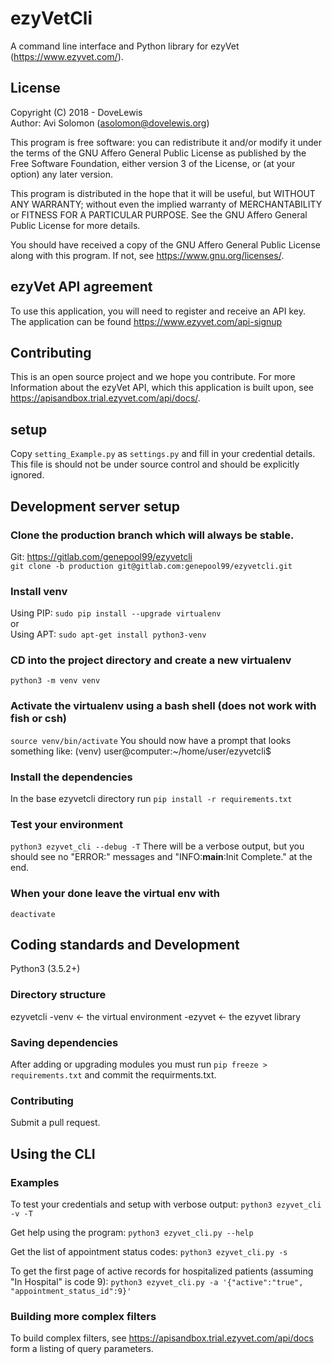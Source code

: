 # ezyVetCli

A command line interface and Python library for ezyVet
(https://www.ezyvet.com/).

## License
Copyright (C) 2018 - DoveLewis  
Author: Avi Solomon (asolomon@dovelewis.org)

This program is free software: you can redistribute it and/or modify
it under the terms of the GNU Affero General Public License as published
by the Free Software Foundation, either version 3 of the License, or
(at your option) any later version.

This program is distributed in the hope that it will be useful,
but WITHOUT ANY WARRANTY; without even the implied warranty of
MERCHANTABILITY or FITNESS FOR A PARTICULAR PURPOSE.  See the
GNU Affero General Public License for more details.

You should have received a copy of the GNU Affero General Public License
along with this program.  If not, see <https://www.gnu.org/licenses/>.

## ezyVet API agreement
To use this application, you will need to register and receive an API key.  
The application can be found https://www.ezyvet.com/api-signup

## Contributing
This is an open source project and we hope you contribute. For more Information
about the ezyVet API, which this application is built upon, see
https://apisandbox.trial.ezyvet.com/api/docs/.

## setup
Copy `setting_Example.py` as `settings.py` and fill in your credential details.
This file is should not be under source control and should be explicitly ignored.

## Development server setup
### Clone the production branch which will always be stable.
Git: https://gitlab.com/genepool99/ezyvetcli  
`git clone -b production git@gitlab.com:genepool99/ezyvetcli.git`  

### Install venv
Using PIP:
`sudo pip install --upgrade virtualenv`  
or  
Using APT:
`sudo apt-get install python3-venv`  

### CD into the project directory and create a new virtualenv
`python3 -m venv venv`

### Activate the virtualenv using a bash shell (does not work with fish or csh)
`source venv/bin/activate`
You should now have a prompt that looks something like:
(venv) user@computer:~/home/user/ezyvetcli$

### Install the dependencies
In the base ezyvetcli directory run
`pip install -r requirements.txt`  

### Test your environment
`python3 ezyvet_cli --debug -T`
There will be a verbose output, but you should see no "ERROR:" messages and
"INFO:__main__:Init Complete." at the end.

### When your done leave the virtual env with
`deactivate`  

## Coding standards and Development
Python3 (3.5.2+)  

### Directory structure
ezyvetcli
  -venv       <- the virtual environment
  -ezyvet     <- the ezyvet library

### Saving dependencies
After adding or upgrading modules you must run `pip freeze > requirements.txt` and commit the requirments.txt.

### Contributing
Submit a pull request.

## Using the CLI

### Examples
To test your credentials and setup with verbose output:
`python3 ezyvet_cli -v -T`

Get help using the program:
`python3 ezyvet_cli.py --help`

Get the list of appointment status codes:
`python3 ezyvet_cli.py -s`

To get the first page of active records for hospitalized patients (assuming "In Hospital" is code 9):
`python3 ezyvet_cli.py -a '{"active":"true", "appointment_status_id":9}'`

### Building more complex filters
To build complex filters, see https://apisandbox.trial.ezyvet.com/api/docs form
a listing of query parameters.
